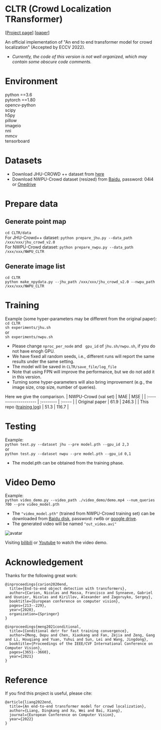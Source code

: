 # CLTR (Crowd Localization TRansformer)

[[Project page](https://dk-liang.github.io/CLTR/)] [[paper](https://arxiv.org/abs/2202.13065)]

An official implementation of "An end to end transformer model for crowd localization" (Accepted by ECCV 2022). 

* *Currently, the code of this version is not well organized, which may contain some obscure code comments.*

# Environment
python ==3.6  
pytorch ==1.80  
opencv-python  
scipy   
h5py   
pillow  
imageio   
nni   
mmcv  
tensorboard  

# Datasets
- Download JHU-CROWD ++ dataset from [here](http://www.crowd-counting.com/)  
- Download NWPU-Crowd dataset (resized) from [Baidu](https://pan.baidu.com/s/1aqiLFU6lo3F_HqeT6wbEjg), password: 04i4 or [Onedrive](https://1drv.ms/u/s!Ak_WZsh5Fl0lhF0V7sxTVv1Vs0Aq?e=drd48k)

# Prepare data
## Generate point map
```cd CLTR/data```  
For JHU-Crowd++ dataset: ```python prepare_jhu.py --data_path /xxx/xxx/jhu_crowd_v2.0```  
For NWPU-Crowd dataset: ```python prepare_nwpu.py --data_path /xxx/xxx/NWPU_CLTR```

## Generate image list
```cd CLTR```    
```python make_npydata.py --jhu_path /xxx/xxx/jhu_crowd_v2.0 --nwpu_path /xxx/xxx/NWPU_CLTR```

# Training 
Example (some hyper-parameters may be different from the original paper):  
```cd CLTR```  
```sh experiments/jhu.sh```   
or  
```sh experiments/nwpu.sh```   

* Please change ```nproc_per_node``` and ``` gpu_id``` of ```jhu.sh/nwpu.sh```, if you do not have enogh GPU. 
* We have fixed all random seeds, i.e., different runs will report the same results under the same setting.
* The model will be saved in ```CLTR/save_file/log_file```  
* Note that using FPN will improve the performance, but we do not add it in this version.  
* Turning some hyper-parameters will also bring improvement (e.g., the image size, crop size, number of queries).

Here we give the comparison.
| NWPU-Crowd (val set) | MAE | MSE |
| :-------------------- | :-------- | :----- |
| Original paper                   | 61.9   | 246.3     |
| This repo ([training log](./images/NWPU.log))                   | 51.3 | 116.7 |

# Testing
Example:  
```python test.py --dataset jhu --pre model.pth --gpu_id 2,3```   
or  
```python test.py --dataset nwpu --pre model.pth --gpu_id 0,1``` 

* The model.pth can be obtained from the training phase.

# Video Demo
Example:   
```python video_demo.py --video_path ./video_demo/demo.mp4 --num_queries 700 --pre video_model.pth```  

* The ```"video_model.pth"``` (trained from NWPU-Crowd training set) can be downloaded from [Baidu disk](https://pan.baidu.com/s/1ifubiFbj8u63pX3qt3F5rQ), password: rw6b or [google drive](https://drive.google.com/file/d/1bccQIMeYBrEsgLAbWgxFE2sOsEhE2EKC/view?usp=sharing). 
* The generated video will be named ```"out_video.avi"```  

![avatar](./images/intro.jpeg)  

Visiting [bilibili](https://www.bilibili.com/video/BV1sS4y147YT/) or [Youtube](https://youtu.be/fqFNGMnveVQ) to watch the video demo. 

# Acknowledgement
Thanks for the following great work:
```
@inproceedings{carion2020end,
  title={End-to-end object detection with transformers},
  author={Carion, Nicolas and Massa, Francisco and Synnaeve, Gabriel and Usunier, Nicolas and Kirillov, Alexander and Zagoruyko, Sergey},
  booktitle={European conference on computer vision},
  pages={213--229},
  year={2020},
  organization={Springer}
}
```

```
@inproceedings{meng2021conditional,
  title={Conditional detr for fast training convergence},
  author={Meng, Depu and Chen, Xiaokang and Fan, Zejia and Zeng, Gang and Li, Houqiang and Yuan, Yuhui and Sun, Lei and Wang, Jingdong},
  booktitle={Proceedings of the IEEE/CVF International Conference on Computer Vision},
  pages={3651--3660},
  year={2021}
}
```
# Reference
If you find this project is useful, please cite:
```
@article{liang2022end,
  title={An end-to-end transformer model for crowd localization},
  author={Liang, Dingkang and Xu, Wei and Bai, Xiang},
  journal={European Conference on Computer Vision},
  year={2022}
}
```
